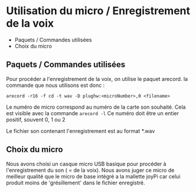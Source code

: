 # Utilisation du micro / Enregistrement de la voix
- Paquets / Commandes utilisées 
 - Choix du micro
 

## Paquets / Commandes utilisées 
Pour procéder a l'enregistrement de la voix, on utilise le paquet arecord.
la commande que nous utilisons est donc :

    arecord -r16 -f cd -t wav -D plughw:<microNumber>,0 <filename>

Le numéro de micro correspond au numéro de la carte son souhaité. Cela est visible avec la commande `arecord -l`
Ce numéro doit être un entier positif, souvent 0, 1 ou 2

Le fichier son contenant l'enregistrement est au format *.wav


## Choix du micro
Nous avons choisi un casque micro USB basique pour procéder à l'enregistrement du son ( = de la voix). 
Nous avons juger ce micro de meilleur qualité que le micro de base intégré a la mallette joyPi car celui produit moins de 'grésillement' dans le fichier enregistré.